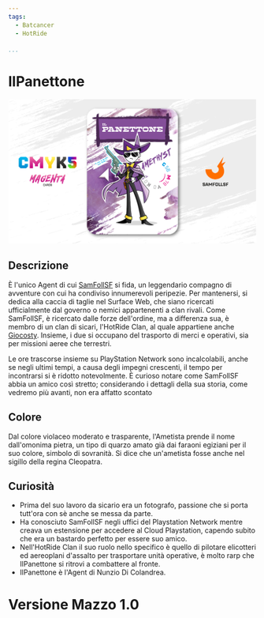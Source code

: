 ```yaml
---
tags:
  - Batcancer
  - HotRide

...
```


# IlPanettone

![ilpanettone](../eg/M/ilpanettone.jpg)

## Descrizione

È l'unico Agent di cui [SamFollSF](../Remix/samfollsf.md) si fida, un leggendario compagno di avventure con cui ha condiviso innumerevoli peripezie. Per mantenersi, si dedica alla caccia di taglie nel Surface Web, che siano ricercati ufficialmente dal governo o nemici appartenenti a clan rivali. Come SamFollSF, è ricercato dalle forze dell'ordine, ma a differenza sua, è membro di un clan di sicari, l'HotRide Clan, al quale appartiene anche [Giocosty](../Nero/giocosty.md). Insieme, i due si occupano del trasporto di merci e operativi, sia per missioni aeree che terrestri.

Le ore trascorse insieme su PlayStation Network sono incalcolabili, anche se negli ultimi tempi, a causa degli impegni crescenti, il tempo per incontrarsi si è ridotto notevolmente. È curioso notare come SamFollSF abbia un amico così stretto; considerando i dettagli della sua storia, come vedremo più avanti, non era affatto scontato

## Colore

Dal colore violaceo moderato e trasparente, l'Ametista prende il nome dall'omonima pietra, un tipo di quarzo amato già dai faraoni egiziani per il suo colore, simbolo di sovranità. Si dice che un'ametista fosse anche nel sigillo della regina Cleopatra.

## Curiosità

- Prima del suo lavoro da sicario era un fotografo, passione che si porta tutt'ora con sè anche se messa da parte.
- Ha conosciuto SamFollSF negli uffici del Playstation Network mentre creava un estensione per accedere al Cloud Playstation, capendo subito che era un bastardo perfetto per essere suo amico.
- Nell'HotRide Clan il suo ruolo nello specifico è quello di pilotare elicotteri ed aereoplani d'assalto per trasportare unità operative, è molto rarp che IlPanettone si ritrovi a combattere al fronte.
- IlPanettone è l'Agent di Nunzio Di Colandrea.

# Versione Mazzo 1.0